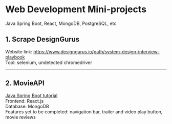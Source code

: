 # Web Development Mini-projects
Java Spring Boot, React, MongoDB, PostgreSQL, etc

## 1. Scrape DesignGurus
Website link: https://www.designgurus.io/path/system-design-interview-playbook \
Tool: selenium, undetected chromedriver

---

## 2. MovieAPI
[Java Spring Boot tutorial](https://www.youtube.com/watch?v=5PdEmeopJVQ&t=298s) \
Frontend: React.js \
Database: MongoDB \
Features yet to be completed: navigation bar, trailer and video play button, movie reviews
